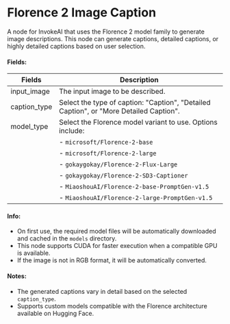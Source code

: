 # Florence 2 Image Caption

A node for InvokeAI that uses the Florence 2 model family to generate image descriptions. This node can generate captions, detailed captions, or highly detailed captions based on user selection.

#### Fields:

| Fields         | Description                                                                 |
| -------------- | --------------------------------------------------------------------------- |
| input_image    | The input image to be described.                                            |
| caption_type   | Select the type of caption: "Caption", "Detailed Caption", or "More Detailed Caption". |
| model_type     | Select the Florence model variant to use. Options include:                  |
|                | - `microsoft/Florence-2-base`                                              |
|                | - `microsoft/Florence-2-large`                                             |
|                | - `gokaygokay/Florence-2-Flux-Large`                                       |
|                | - `gokaygokay/Florence-2-SD3-Captioner`                                    |
|                | - `MiaoshouAI/Florence-2-base-PromptGen-v1.5`                              |
|                | - `MiaoshouAI/Florence-2-large-PromptGen-v1.5`                             |

#### Info:
- On first use, the required model files will be automatically downloaded and cached in the `models` directory.
- This node supports CUDA for faster execution when a compatible GPU is available.
- If the image is not in RGB format, it will be automatically converted.

#### Notes:
- The generated captions vary in detail based on the selected `caption_type`.
- Supports custom models compatible with the Florence architecture available on Hugging Face.
